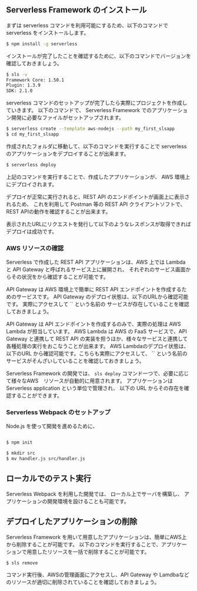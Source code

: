 ## Serverless Framework のインストール

まずは serverless コマンドを利用可能にするため、以下のコマンドで serverless をインストールします。

```bash
$ npm install -g serverless
```

インストールが完了したことを確認するために、以下のコマンドでバージョンを確認しておきましょう。

```bash
$ sls -v
Framework Core: 1.50.1
Plugin: 1.3.9
SDK: 2.1.0
```

serverless コマンドのセットアップが完了したら実際にプロジェクトを作成していきます。
以下のコマンドで、 Serverless Framework でのアプリケーション開発に必要なファイルがセットアップされます。

```bash
$ serverless create --template aws-nodejs --path my_first_slsapp
$ cd my_first_slsapp
```

作成されたフォルダに移動して、以下のコマンドを実行することで serverless のアプリケーションをデプロイすることが出来ます。

```bash
$ serverless deploy
```

上記のコマンドを実行することで、作成したアプリケーションが、
AWS 環境上にデプロイされます。

デプロイが正常に実行されると、REST API のエンドポイントが画面上に表示されるため、
これを利用して Postman 等の REST API クライアントソフトで、REST APIの動作を確認することが出来ます。

表示されたURLにリクエストを発行して以下のようなレスポンスが取得できればデプロイは成功です。

### AWS リソースの確認

Serverless で作成した  REST API アプリケーションは、AWS 上では Lambda と API Gateway と呼ばれるサービス上に展開され、
それぞれのサービス画面からその状況をから確認することが可能です。

API Gateway は AWS 環境上で簡単に REST API エンドポイントを作成するためのサービスです。
API Gateway のデプロイ状態は、以下のURLから確認可能です。
実際にアクセスして `` という名前の サービスが存在していることを確認しておきましょう。



API Gateway は API エンドポイントを作成するのみで、実際の処理は AWS Lambda が担当しています。
AWS Lambda は AWS の FaaS サービスで、API Gateway と連携して REST API の実装を担うほか、様々なサービスと連携して各種処理の実行をおこなうことが出来ます。
AWS Lambdaのデプロイ状態は、以下のURL から確認可能です。こちらも実際にアクセスして、 `` という名前のサービスがそんざいしていることを確認しておきましょう。


Serverless Framework の開発では、 `sls deploy` コマンド一つで、必要に応じて様々なAWS　リソースが自動的に用意されます。
アプリケーションは Serverless application という単位で管理され、
以下の URL からその存在を確認することができます。





### Serverless Webpack のセットアップ

Node.js を使って開発を進めるために、

```bash

```

```bash
$ npm init
```

```bash
$ mkdir src
$ mv handler.js src/handler.js

```





## ローカルでのテスト実行

Serverless Webpack を利用した開発では、 ローカル上でサーバを構築し、
アプリケーションの開発環境を設けることも可能です。



## デプロイしたアプリケーションの削除

Serverless Framework を用いて用意したアプリケーションは、簡単にAWS上から削除することが可能です。
以下のコマンドを実行することで、アプリケーションで用意したリソースを一括で削除することが可能です。

```
$ sls remove 
```

コマンド実行後、AWSの管理画面にアクセスし、API Gateway や Lamdbaなどのリソースが適切に削除されていることを確認しておきましょう。


